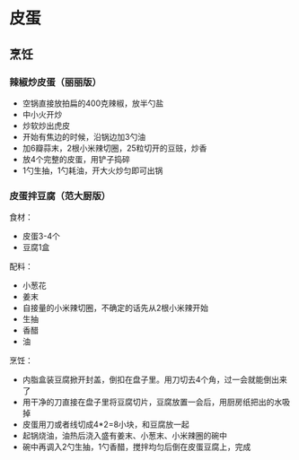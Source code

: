 # 皮蛋

## 烹饪

### 辣椒炒皮蛋（丽丽版）

- 空锅直接放拍扁的400克辣椒，放半勺盐
- 中小火开炒
- 炒软炒出虎皮
- 开始有焦边的时候，沿锅边加3勺油
- 加6瓣蒜末，2根小米辣切圈，25粒切开的豆豉，炒香
- 放4个完整的皮蛋，用铲子捣碎
- 1勺生抽，1勺耗油，开大火炒匀即可出锅

### 皮蛋拌豆腐（范大厨版）

食材：
- 皮蛋3-4个
- 豆腐1盒

配料：
- 小葱花
- 姜末
- 自接量的小米辣切圈，不确定的话先从2根小米辣开始
- 生抽
- 香醋
- 油

烹饪：
- 内脂盒装豆腐掀开封盖，倒扣在盘子里。用刀切去4个角，过一会就能倒出来了
- 用干净的刀直接在盘子里将豆腐切片，豆腐放置一会后，用厨房纸把出的水吸掉
- 皮蛋用刀或者线切成4*2=8小块，和豆腐放一起
- 起锅烧油，油热后浇入盛有姜末、小葱末、小米辣圈的碗中
- 碗中再调入2勺生抽，1勺香醋，搅拌均匀后倒在皮蛋豆腐上，完成
